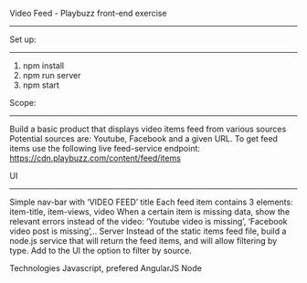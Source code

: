 Video Feed - Playbuzz front-end exercise
**********

Set up:
*************
1. npm install
2. npm run server
3. npm start


Scope:
******
Build a basic product that displays video items feed from various sources
Potential sources are: Youtube, Facebook and a given URL.
To get feed items use the following live feed-service endpoint:
https://cdn.playbuzz.com/content/feed/items

UI
***
Simple nav-bar with ‘VIDEO FEED’ title
Each feed item contains 3 elements: item-title, item-views, video
When a certain item is missing data, show the relevant errors instead of the video:
‘Youtube video is missing’, ‘Facebook video post is missing’,..
Server
Instead of the static items feed file, build a node.js service that will return the feed items, and will allow filtering by type.
Add to the UI the option to filter by source.

Technologies
Javascript, prefered AngularJS
Node


